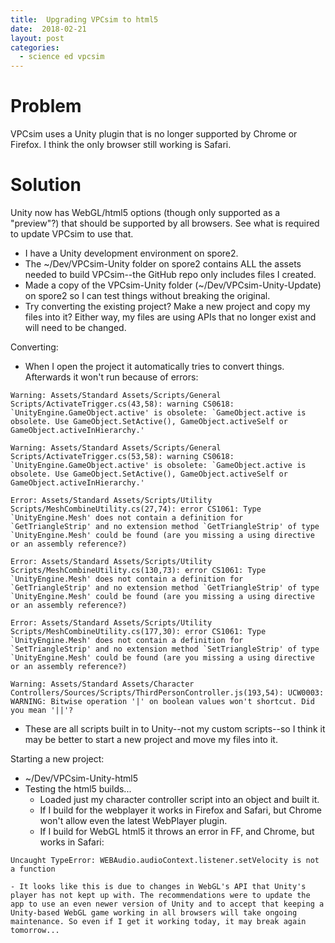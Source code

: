 ```yaml
---
title:  Upgrading VPCsim to html5
date:  2018-02-21
layout: post
categories:
  - science ed vpcsim
---
```

# Problem

VPCsim uses a Unity plugin that is no longer supported by Chrome or Firefox. I think the only browser still working is Safari.

# Solution

Unity now has WebGL/html5 options (though only supported as a "preview"?) that should be supported by all browsers. See what is required to update VPCsim to use that.

  * I have a Unity development environment on spore2.
  * The ~/Dev/VPCsim-Unity folder on spore2 contains ALL the assets needed to build VPCsim--the GitHub repo only includes files I created.
  * Made a copy of the VPCsim-Unity folder (~/Dev/VPCsim-Unity-Update) on spore2 so I can test things without breaking the original.
  * Try converting the existing project? Make a new project and copy my files into it? Either way, my files are using APIs that no longer exist and will need to be changed.

Converting:
  * When I open the project it automatically tries to convert things. Afterwards it won't run because of errors:
~~~
Warning: Assets/Standard Assets/Scripts/General Scripts/ActivateTrigger.cs(43,58): warning CS0618: `UnityEngine.GameObject.active' is obsolete: `GameObject.active is obsolete. Use GameObject.SetActive(), GameObject.activeSelf or GameObject.activeInHierarchy.'

Warning: Assets/Standard Assets/Scripts/General Scripts/ActivateTrigger.cs(53,58): warning CS0618: `UnityEngine.GameObject.active' is obsolete: `GameObject.active is obsolete. Use GameObject.SetActive(), GameObject.activeSelf or GameObject.activeInHierarchy.'

Error: Assets/Standard Assets/Scripts/Utility Scripts/MeshCombineUtility.cs(27,74): error CS1061: Type `UnityEngine.Mesh' does not contain a definition for `GetTriangleStrip' and no extension method `GetTriangleStrip' of type `UnityEngine.Mesh' could be found (are you missing a using directive or an assembly reference?)

Error: Assets/Standard Assets/Scripts/Utility Scripts/MeshCombineUtility.cs(130,73): error CS1061: Type `UnityEngine.Mesh' does not contain a definition for `GetTriangleStrip' and no extension method `GetTriangleStrip' of type `UnityEngine.Mesh' could be found (are you missing a using directive or an assembly reference?)

Error: Assets/Standard Assets/Scripts/Utility Scripts/MeshCombineUtility.cs(177,30): error CS1061: Type `UnityEngine.Mesh' does not contain a definition for `SetTriangleStrip' and no extension method `SetTriangleStrip' of type `UnityEngine.Mesh' could be found (are you missing a using directive or an assembly reference?)

Warning: Assets/Standard Assets/Character Controllers/Sources/Scripts/ThirdPersonController.js(193,54): UCW0003: WARNING: Bitwise operation '|' on boolean values won't shortcut. Did you mean '||'?
~~~
  * These are all scripts built in to Unity--not my custom scripts--so I think it may be better to start a new project and move my files into it.

Starting a new project:
  * ~/Dev/VPCsim-Unity-html5
  * Testing the html5 builds...
    - Loaded just my character controller script into an object and built it.
    - If I build for the webplayer it works in Firefox and Safari, but Chrome won't allow even the latest WebPlayer plugin.
    - If I build for WebGL html5 it throws an error in FF, and Chrome, but works in Safari:
~~~
Uncaught TypeError: WEBAudio.audioContext.listener.setVelocity is not a function
~~~
    - It looks like this is due to changes in WebGL's API that Unity's player has not kept up with. The recommendations were to update the app to use an even newer version of Unity and to accept that keeping a Unity-based WebGL game working in all browsers will take ongoing maintenance. So even if I get it working today, it may break again tomorrow... 
